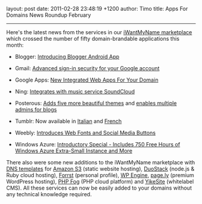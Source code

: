 layout: post
date: 2011-02-28 23:48:19 +1200
author: Timo
title: Apps For Domains News Roundup February


----

Here's the latest news from the services in our [iWantMyName marketplace](https://iwantmyname.com/services) which crossed the number of fifty domain-brandable applications this month:

- Blogger: [Introducing Blogger Android App](http://buzz.blogger.com/2011/02/introducing-blogger-android-app.html)

- Gmail: [Advanced sign-in security for your Google account](http://gmailblog.blogspot.com/2011/02/advanced-sign-in-security-for-your.html)

- Google Apps: [New Integrated Web Apps For Your Domain](http://googleenterprise.blogspot.com/2011/02/app-tuesday-brings-new-integrated-web.html)

- Ning: [Integrates with music service SoundCloud](http://blog.ning.com/2011/02/soundcloud-and-ning.html)

- Posterous: [Adds five more beautiful themes](http://blog.posterous.com/five-more-beautiful-themes-from-cory-watilo) and [enables multiple admins for blogs](http://blog.posterous.com/multiple-admins-now-available-on-posterous-0)

- Tumblr: Now available in [Italian](http://staff.tumblr.com/post/3235260245/tumblr-in-italiano) and [French](http://staff.tumblr.com/post/3088744053/tumblr-est-desormais-disponible-en-francais-pour)

- Weebly: [Introduces Web Fonts and Social Media Buttons](http://blog.weebly.com/2/post/2011/02/new-features-web-fonts-social-media-buttons.html)

- Windows Azure: [Introductory Special - Includes 750 Free Hours of Windows Azure Extra-Small Instance and More](http://blogs.msdn.com/b/windowsazure/archive/2011/02/22/announcing-new-windows-azure-platform-introductory-special-includes-750-free-hours-of-windows-azure-extra-small-instance-and-more.aspx)

There also were some new additions to the iWantMyName marketplace with [DNS templates](https://iwantmyname.com/services/featured) for [Amazon S3](https://iwantmyname.com/services/developer/setup-custom-domain-amazon-s3) (static website hosting), [DuoStack](https://iwantmyname.com/services/developer/duostack-custom-domain) (node.js & Ruby cloud hosting), [Forrst](https://iwantmyname.com/services/personal-profile/register-your-forrst-domain) (personal profile), [WP Engine](https://iwantmyname.com/services/blog-hosting/wpengine-wordpress-custom-domain), [page.ly](https://iwantmyname.com/services/blog-hosting/register-custom-domain-page.ly) (premium WordPress hosting), [PHP Fog](https://iwantmyname.com/services/developer/phpfog-custom-domain-setup) (PHP cloud platform) and [YikeSite](https://iwantmyname.com/services/website-builder/custom-domain-yikesite) (whitelabel CMS). All these services can now be easily added to your domains without any technical knowledge required.

